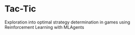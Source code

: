 # Tac-Tic
 Exploration into optimal strategy determination in games using Reinforcement Learning with MLAgents

